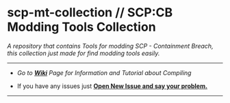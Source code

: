 # scp-mt-collection // SCP:CB Modding Tools Collection
_A repository that contains Tools for modding SCP - Containment Breach, this collection just made for find modding tools easily._
***

* *Go to **[Wiki](https://github.com/WH0LEWHALE/scp-mt-collection/wiki/)** Page for Information and Tutorial about Compiling*

- If you have any issues just **[Open New Issue and say your problem.](https://github.com/WH0LEWHALE/scp-mt-collection/issues)**
***
